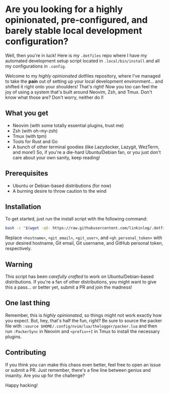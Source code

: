 # Are you looking for a highly opinionated, pre-configured, and barely stable local development configuration?
Well, then you're in luck! Here is my `.dotfiles` repo where I have my automated development setup script located in `.local/bin/install` and all my configurations in `.config`.

Welcome to my *highly opinionated* dotfiles repository, where I've managed to take the **pain** out of setting up your local development environment... and shifted it right onto your shoulders! That's right! Now you too can feel the joy of using a system that's built around Neovim, Zsh, and Tmux. Don't know what those are? Don't worry, neither do I!

## What you get
- Neovim (with some totally essential plugins, trust me)
- Zsh (with oh-my-zsh)
- Tmux (with tpm)
- Tools for Rust and Go
- A bunch of other terminal goodies (like Lazydocker, Lazygit, WezTerm, and more!)
So, if you're a die-hard Ubuntu/Debian fan, or you just don't care about your own sanity, keep reading!

## Prerequisites
- Ubuntu or Debian-based distributions (for now)
- A burning desire to throw caution to the wind

## Installation
To get started, just run the install script with the following command:
```bash
bash -c "$(wget -qO- https://raw.githubusercontent.com/linkinlog/.dotfiles/master/.local/bin/install)" -- <hostname> <git_email> <git_user> <gh_personal_token>
```
Replace `<hostname>`, `<git_email>`, `<git_user>`, and `<gh_personal_token>` with your desired hostname, Git email, Git username, and GitHub personal token, respectively.

## Warning
This script has been *carefully crafted* to work on Ubuntu/Debian-based distributions. If you're a fan of other distributions, you might want to give this a pass... or better yet, submit a PR and join the madness!

## One last thing
Remember, this is *highly opinionated*, so things might not work exactly how you expect. But, hey, that's half the fun, right? Be sure to source the packer file with `:source $HOME/.config/nvim/lua/thelogger/packer.lua` and then run `:PackerSync` in Neovim and `<prefix>+I` in Tmux to install the necessary plugins.

## Contributing
If you think you can make this chaos even better, feel free to open an issue or submit a PR. Just remember, there's a fine line between genius and insanity. Are you up for the challenge?

Happy hacking!
